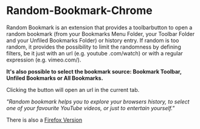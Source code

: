Random-Bookmark-Chrome
======================
Random Bookmark is an extension that provides a toolbarbutton to open a random bookmark (from your Bookmarks Menu Folder, your Toolbar Folder and your Unfiled Bookmarks Folder) or history entry.
If random is too random, it provides the possibility to limit the randomness by defining filters, be it just with an url (e.g. youtube .com/watch) or with a regular expression (e.g. vimeo.com/).

**It's also possible to select the bookmark source: Bookmark Toolbar, Unfiled Bookmarks or All Bookmarks.**

Clicking the button will open an url in the current tab.

*"Random bookmark helps you to explore your browsers history, to select one of your favourite YouTube videos, or just to entertain yourself."*

There is also a [Firefox Version](https://github.com/Systemcluster/Random-Bookmark-Firefox)
